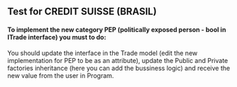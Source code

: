 ## Test for CREDIT SUISSE (BRASIL)

#### To implement the new category PEP (politically exposed person - bool in ITrade interface) you must to do:

You should update the interface in the Trade model (edit the new implementation for PEP to be as an attribute), update the Public and Private factories inheritance (here you can add the bussiness logic) and receive the new value from the user in Program.
